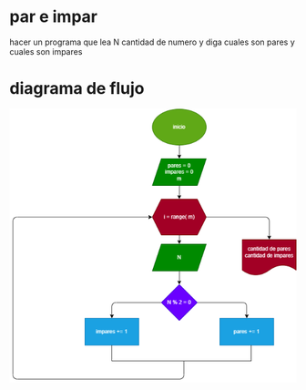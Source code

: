 # par e impar

hacer un programa que lea N cantidad de numero y diga cuales son pares y cuales son impares

# diagrama de flujo 

![Diagrama de flujo](ejercicio1_diagrama.png "Diagrama de flujo")